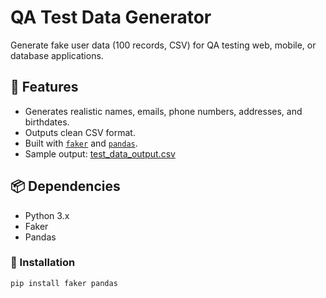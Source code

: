 # QA Test Data Generator

Generate fake user data (100 records, CSV) for QA testing web, mobile, or database applications.

## 🚀 Features
- Generates realistic names, emails, phone numbers, addresses, and birthdates.
- Outputs clean CSV format.
- Built with [`faker`](https://pypi.org/project/Faker/) and [`pandas`](https://pypi.org/project/pandas/).
- Sample output: [test_data_output.csv](https://github.com/XxCryptoSagexX/qa-test-data-generator/blob/main/test_data_output.csv)

## 📦 Dependencies
- Python 3.x
- Faker
- Pandas

### 🔧 Installation
```bash
pip install faker pandas

